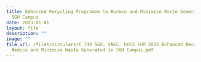 ```yaml
---
title: Enhanced Recycling Programme to Reduce and Minimise Waste Generated in
  SGH Campus
date: 2023-01-01
layout: file
description: ""
image: ""
file_url: /files/circulars/C_744_SGH, SNEC, NHCS_SHM 2022_Enhanced Recycling Programme to
  Reduce and Minimise Waste Generated in SGH Campus.pdf
---
```

